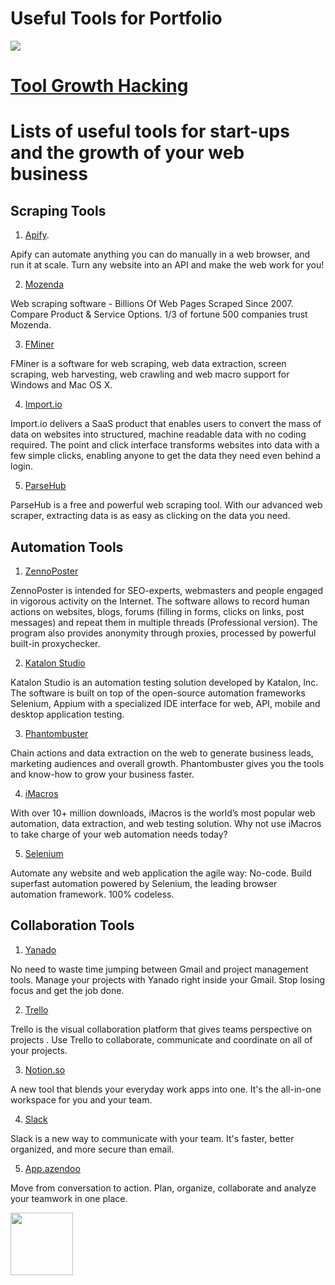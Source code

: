 # Useful Tools for Portfolio

![](https://www.freecodecamp.org/news/content/images/2020/04/screely-1586183781361.png)

# [Tool Growth Hacking](https://tool-growth-hacking.zeef.com/fr/franck-gautier)

# Lists of useful tools for start-ups and the growth of your web business


## Scraping Tools

1. [Apify](https://apify.com).

Apify can automate anything you can do manually in a web browser, and run it at scale. Turn any website into an API and make the web work for you!

2. [Mozenda](https://www.mozenda.com/?utm_medium=referral&utm_campaign=ZEEF&utm_source=https%3A%2F%2Ftool-growth-hacking.zeef.com%2Ffr%2Ffranck-gautier)

Web scraping software - Billions Of Web Pages Scraped Since 2007. Compare Product & Service Options. 1/3 of fortune 500 companies trust Mozenda.

3. [FMiner](http://www.fminer.com/?utm_medium=referral&utm_campaign=ZEEF&utm_source=https%3A%2F%2Ftool-growth-hacking.zeef.com%2Ffr%2Ffranck-gautier)

FMiner is a software for web scraping, web data extraction, screen scraping, web harvesting, web crawling and web macro support for Windows and Mac OS X.

4. [Import.io](https://www.import.io/?utm_medium=referral&utm_campaign=ZEEF&utm_source=https%3A%2F%2Ftool-growth-hacking.zeef.com%2Ffr%2Ffranck-gautier)

Import.io delivers a SaaS product that enables users to convert the mass of data on websites into structured, machine readable data with no coding required. The point and click interface transforms websites into data with a few simple clicks, enabling anyone to get the data they need even behind a login.

5. [ParseHub](https://www.parsehub.com/?utm_medium=referral&utm_campaign=ZEEF&utm_source=https%3A%2F%2Ftool-growth-hacking.zeef.com%2Ffr%2Ffranck-gautier)

ParseHub is a free and powerful web scraping tool. With our advanced web scraper, extracting data is as easy as clicking on the data you need.



## Automation Tools

1. [ZennoPoster](https://zennolab.com/en/products/zennoposter/?utm_medium=referral&utm_campaign=ZEEF&utm_source=https%3A%2F%2Ftool-growth-hacking.zeef.com%2Ffr%2Ffranck-gautier)

ZennoPoster is intended for SEO-experts, webmasters and people engaged in vigorous activity on the Internet. The software allows to record human actions on websites, blogs, forums (filling in forms, clicks on links, post messages) and repeat them in multiple threads (Professional version). The program also provides anonymity through proxies, processed by powerful built-in proxychecker.

2. [Katalon Studio](https://www.katalon.com/?utm_medium=referral&utm_campaign=ZEEF&utm_source=https%3A%2F%2Ftool-growth-hacking.zeef.com%2Ffr%2Ffranck-gautier)

Katalon Studio is an automation testing solution developed by Katalon, Inc. The software is built on top of the open-source automation frameworks Selenium, Appium with a specialized IDE interface for web, API, mobile and desktop application testing.

3. [Phantombuster](https://phantombuster.com/?utm_medium=referral&utm_campaign=ZEEF&utm_source=https%3A%2F%2Ftool-growth-hacking.zeef.com%2Ffr%2Ffranck-gautier)

Chain actions and data extraction on the web to generate business leads, marketing audiences and overall growth. Phantombuster gives you the tools and know-how to grow your business faster.

4. [iMacros](https://www.progress.com/imacros?utm_medium=referral&utm_campaign=ZEEF&utm_source=https%3A%2F%2Ftool-growth-hacking.zeef.com%2Ffr%2Ffranck-gautier)

With over 10+ million downloads, iMacros is the world’s most popular web automation, data extraction, and web testing solution. Why not use iMacros to take charge of your web automation needs today?

5. [Selenium](https://www.selenium.dev)

Automate any website and web application the agile way: No-code. Build superfast automation powered by Selenium, the leading browser automation framework. 100% codeless.


## Collaboration Tools

1. [Yanado](https://yanado.com/?utm_medium=referral&utm_campaign=ZEEF&utm_source=https%3A%2F%2Ftool-growth-hacking.zeef.com%2Ffr%2Ffranck-gautier)

No need to waste time jumping between Gmail and project management tools. Manage your projects with Yanado right inside your Gmail. Stop losing focus and get the job done.

2. [Trello](https://trello.com/?utm_medium=referral&utm_campaign=ZEEF&utm_source=https%3A%2F%2Ftool-growth-hacking.zeef.com%2Ffr%2Ffranck-gautier)

Trello is the visual collaboration platform that gives teams perspective on projects . Use Trello to collaborate, communicate and coordinate on all of your projects.

3. [Notion.so](https://www.notion.so/?utm_medium=referral&utm_campaign=ZEEF&utm_source=https%3A%2F%2Ftool-growth-hacking.zeef.com%2Ffr%2Ffranck-gautier)

A new tool that blends your everyday work apps into one. It's the all-in-one workspace for you and your team.

4. [Slack](https://slack.com/intl/fr-fr/?utm_medium=referral&utm_campaign=ZEEF&utm_source=https%3A%2F%2Ftool-growth-hacking.zeef.com%2Ffr%2Ffranck-gautier)

Slack is a new way to communicate with your team. It's faster, better organized, and more secure than email.

5. [App.azendoo](https://www.azendoo.com/en/)

Move from conversation to action. Plan, organize, collaborate and analyze your teamwork in one place.



<img align="center" width="100" height="100" src="https://camo.githubusercontent.com/32685a8b6004ff91d7b2e7e1a6dbdc1e90d0c649826e3ce3189eefaff65d3479/68747470733a2f2f6d656469612e67697068792e636f6d2f6d656469612f667849314735504e43356573794e6c4955732f67697068792e676966">



